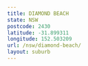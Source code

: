 ```yaml
---
title: DIAMOND BEACH
state: NSW
postcode: 2430
latitude: -31.899311
longitude: 152.503209
url: /nsw/diamond-beach/
layout: suburb
---
```

